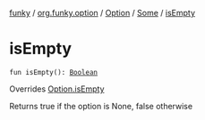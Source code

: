 [funky](../../../index.md) / [org.funky.option](../../index.md) / [Option](../index.md) / [Some](index.md) / [isEmpty](.)

# isEmpty

`fun isEmpty(): `[`Boolean`](https://kotlinlang.org/api/latest/jvm/stdlib/kotlin/-boolean/index.html)

Overrides [Option.isEmpty](../is-empty.md)

Returns true if the option is None, false otherwise

